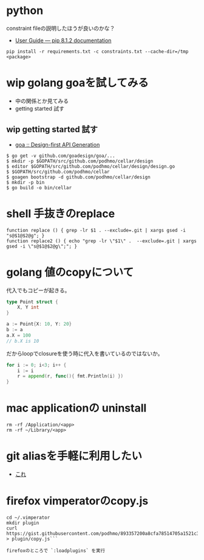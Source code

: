 # python

constraint fileの説明したほうが良いのかな？

- [User Guide — pip 8.1.2 documentation](https://pip.pypa.io/en/stable/user_guide/#constraints-files)

`pip install -r requirements.txt -c constraints.txt --cache-dir=/tmp <package>`


# wip golang goaを試してみる

- 中の関係とか見てみる
- getting started 試す

## wip getting started 試す

- [goa :: Design-first API Generation](https://goa.design/learn/guide/)

```
$ go get -v github.com/goadesign/goa/...
$ mkdir -p $GOPATH/src/github.com/podhmo/cellar/design
$ editor $GOPATH/src/github.com/podhmo/cellar/design/design.go
$ $GOPATH/src/github.com/podhmo/cellar
$ goagen bootstrap -d github.com/podhmo/cellar/design
$ mkdir -p bin
$ go build -o bin/cellar
```

# shell 手抜きのreplace

```
function replace () { grep -lr $1 . --exclude=.git | xargs gsed -i "s@$1@$2@g"; }
function replace2 () { echo "grep -lr \"$1\" .  --exclude=.git | xargs gsed -i \"s@$1@$2@g\";"; }
```

# golang 値のcopyについて

代入でもコピーが起きる。

```go
type Point struct {
	X, Y int
}

a := Point{X: 10, Y: 20}
b := a
a.X = 100
// b.X is 10
```

だからloopでclosureを使う時に代入を書いているのではないか。

```go
for i := 0; i<3; i++ {
    i := i
    r = append(r, func(){ fmt.Println(i) })
}
```

# mac applicationの uninstall

```
rm -rf /Application/<app>
rm -rf ~/Library/<app>
```
# git aliasを手軽に利用したい

- [これ](http://qiita.com/peccul/items/90dd469e2f72babbc106)

# firefox vimperatorのcopy.js

```
cd ~/.vimperator
mkdir plugin
curl https://gist.githubusercontent.com/podhmo/893357200a8cfa78514705a1521c3989/raw/e1dd7482fc4b216b6698bce44f022e6685941de4/copy.js > plugin/copy.js```

firefoxのところで `:loadplugins` を実行
